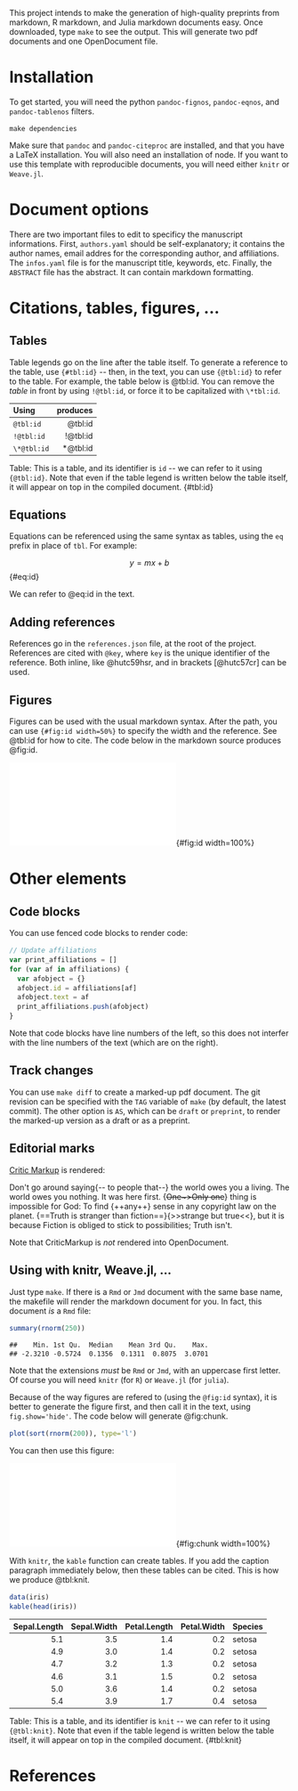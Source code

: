 This project intends to make the generation of high-quality preprints from
markdown, R markdown, and Julia markdown documents easy. Once downloaded, type
`make` to see the output. This will generate two pdf documents and one
OpenDocument file.

# Installation

To get started, you will need the python `pandoc-fignos`, `pandoc-eqnos`, and
`pandoc-tablenos` filters.

~~~ shell
make dependencies
~~~

Make sure that `pandoc` and `pandoc-citeproc` are installed, and that you have a
LaTeX installation. You will also need an installation of node. If you want to
use this template with reproducible documents, you will need either `knitr` or
`Weave.jl`.

# Document options

There are two important files to edit to specificy the manuscript informations.
First, `authors.yaml` should be self-explanatory; it contains the author names,
email addres for the corresponding author, and affiliations. The `infos.yaml`
file is for the manuscript title, keywords, etc. Finally, the `ABSTRACT` file
has the abstract. It can contain markdown formatting.

# Citations, tables, figures, ...

## Tables

Table legends go on the line after the table itself. To generate a reference to
the table, use `{#tbl:id}` -- then, in the text, you can use `{@tbl:id}` to
refer to the table. For example, the table below is @tbl:id. You can remove the
*table* in front by using `!@tbl:id`, or force it to be capitalized with
`\*tbl:id`.

| Using       |  produces |
|:------------|----------:|
| `@tbl:id`   |   @tbl:id |
| `!@tbl:id`  |  !@tbl:id |
| `\*@tbl:id` | \*@tbl:id |

Table: This is a table, and its identifier is `id` -- we can refer to it using
`{@tbl:id}`. Note that even if the table legend is written below the table
itself, it will appear on top in the compiled document. {#tbl:id}

## Equations

Equations can be referenced using the same syntax as tables, using the `eq`
prefix in place of `tbl`. For example:

$$ y = mx + b $$ {#eq:id}

We can refer to @eq:id in the text.

## Adding references

References go in the `references.json` file, at the root of the project.
References are cited with `@key`, where `key` is the unique identifier of the
reference. Both inline, like @hutc59hsr, and in brackets [@hutc57cr] can be
used.

## Figures

Figures can be used with the usual markdown syntax. After the path, you can use
`{#fig:id width=50%}` to specify the width and the reference. See @tbl:id for
how to cite. The code below in the markdown source produces @fig:id.



![This is a figure. Figures can have identifiers, and the width can be changed as well.](figure/histogram-1.pdf){#fig:id width=100%}

# Other elements

## Code blocks

You can use fenced code blocks to render code:

~~~ javascript
// Update affiliations
var print_affiliations = []
for (var af in affiliations) {
  var afobject = {}
  afobject.id = affiliations[af]
  afobject.text = af
  print_affiliations.push(afobject)
}
~~~

Note that code blocks have line numbers of the left, so this does not interfer
with the line numbers of the text (which are on the right).

## Track changes

You can use `make diff` to create a marked-up pdf document. The git revision can
be specified with the `TAG` variable of `make` (by default, the latest commit).
The other option is `AS`, which can be `draft` or `preprint`, to render the
marked-up version as a draft or as a preprint.

## Editorial marks

[Critic Markup][cm] is rendered:

Don't go around saying{-- to people that--} the world owes you a living. The
world owes you nothing. It was here first. {~~One~>Only one~~} thing is
impossible for God: To find {++any++} sense in any copyright law on the planet.
{==Truth is stranger than fiction==}{>>strange but
true<<}, but it is because Fiction is obliged to stick to possibilities; Truth
isn't.

Note that CriticMarkup is *not* rendered into OpenDocument.

[cm]: http://criticmarkup.com/

## Using with knitr, Weave.jl, ...

Just type `make`. If there is a `Rmd` or `Jmd` document with the same base name,
the makefile will render the markdown document for you. In fact, this document
*is* a `Rmd` file:


```r
summary(rnorm(250))
```

```
##    Min. 1st Qu.  Median    Mean 3rd Qu.    Max. 
## -2.3210 -0.5724  0.1356  0.1311  0.8075  3.0701
```

Note that the extensions *must* be `Rmd` or `Jmd`, with an uppercase first
letter. Of course you will need `knitr` (for `R`) or `Weave.jl` (for `julia`).

Because of the way figures are refered to (using the `@fig:id` syntax), it is
better to generate the figure first, and then call it in the text, using
`fig.show='hide'`. The code below will generate @fig:chunk.


```r
plot(sort(rnorm(200)), type='l')
```

You can then use this figure:

![This is the figure created by the chunck `testfig`, so it is in `figure/testfig-1`. You can use different `dev` in the knitr chunk options, so it is possible to generate pdf or png figures.](figure/testfig-1.pdf){#fig:chunk width=100%}

With `knitr`, the `kable` function can create tables. If you add the caption
paragraph immediately below, then these tables can be cited. This is how we
produce @tbl:knit.


```r
data(iris)
kable(head(iris))
```



| Sepal.Length| Sepal.Width| Petal.Length| Petal.Width|Species |
|------------:|-----------:|------------:|-----------:|:-------|
|          5.1|         3.5|          1.4|         0.2|setosa  |
|          4.9|         3.0|          1.4|         0.2|setosa  |
|          4.7|         3.2|          1.3|         0.2|setosa  |
|          4.6|         3.1|          1.5|         0.2|setosa  |
|          5.0|         3.6|          1.4|         0.2|setosa  |
|          5.4|         3.9|          1.7|         0.4|setosa  |
Table: This is a table, and its identifier is `knit` -- we can refer to it using
`{@tbl:knit}`. Note that even if the table legend is written below the table
itself, it will appear on top in the compiled document. {#tbl:knit}

# References
